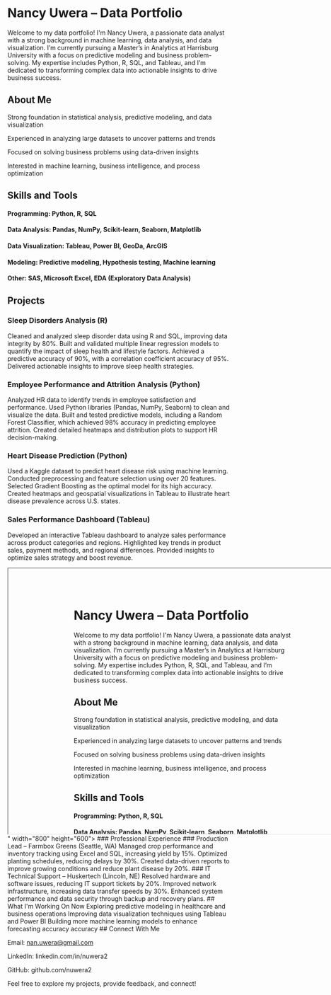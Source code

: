#  Nancy Uwera – Data Portfolio
Welcome to my data portfolio!  I'm Nancy Uwera, a passionate data analyst with a strong background in machine learning, data analysis, and data visualization. I’m currently pursuing a Master’s in Analytics at Harrisburg University with a focus on predictive modeling and business problem-solving. My expertise includes Python, R, SQL, and Tableau, and I’m dedicated to transforming complex data into actionable insights to drive business success.
## About Me
Strong foundation in statistical analysis, predictive modeling, and data visualization

Experienced in analyzing large datasets to uncover patterns and trends

Focused on solving business problems using data-driven insights

Interested in machine learning, business intelligence, and process optimization
## Skills and Tools
#### Programming: Python, R, SQL
#### Data Analysis: Pandas, NumPy, Scikit-learn, Seaborn, Matplotlib
#### Data Visualization: Tableau, Power BI, GeoDa, ArcGIS
#### Modeling: Predictive modeling, Hypothesis testing, Machine learning
#### Other: SAS, Microsoft Excel, EDA (Exploratory Data Analysis)
## Projects
### Sleep Disorders Analysis (R)
Cleaned and analyzed sleep disorder data using R and SQL, improving data integrity by 80%.
Built and validated multiple linear regression models to quantify the impact of sleep health and lifestyle factors.
Achieved a predictive accuracy of 90%, with a correlation coefficient accuracy of 95%.
Delivered actionable insights to improve sleep health strategies.
### Employee Performance and Attrition Analysis (Python)
Analyzed HR data to identify trends in employee satisfaction and performance.
Used Python libraries (Pandas, NumPy, Seaborn) to clean and visualize the data.
Built and tested predictive models, including a Random Forest Classifier, which achieved 98% accuracy in predicting employee attrition.
Created detailed heatmaps and distribution plots to support HR decision-making.
###  Heart Disease Prediction (Python)
Used a Kaggle dataset to predict heart disease risk using machine learning.
Conducted preprocessing and feature selection using over 20 features.
Selected Gradient Boosting as the optimal model for its high accuracy.
Created heatmaps and geospatial visualizations in Tableau to illustrate heart disease prevalence across U.S. states.
### Sales Performance Dashboard (Tableau)
Developed an interactive Tableau dashboard to analyze sales performance across product categories and regions.
Highlighted key trends in product sales, payment methods, and regional differences.
Provided insights to optimize sales strategy and boost revenue.
<iframe src="## Tableau Dashboard Preview
<iframe src="https://public.tableau.com/views/your-dashboard-link" width="800" height="600"></iframe>
" width="800" height="600"></iframe>
### Professional Experience
### Production Lead – Farmbox Greens (Seattle, WA)
Managed crop performance and inventory tracking using Excel and SQL, increasing yield by 15%.
Optimized planting schedules, reducing delays by 30%.
Created data-driven reports to improve growing conditions and reduce plant disease by 20%.
### IT Technical Support – Huskertech (Lincoln, NE)
Resolved hardware and software issues, reducing IT support tickets by 20%.
Improved network infrastructure, increasing data transfer speeds by 30%.
Enhanced system performance and data security through backup and recovery plans.
## What I'm Working On Now
Exploring predictive modeling in healthcare and business operations
Improving data visualization techniques using Tableau and Power BI
Building more machine learning models to enhance forecasting accuracy
accuracy
## Connect With Me

Email: nan.uwera@gmail.com

LinkedIn: linkedin.com/in/nuwera2

GitHub: github.com/nuwera2

Feel free to explore my projects, provide feedback, and connect! 

